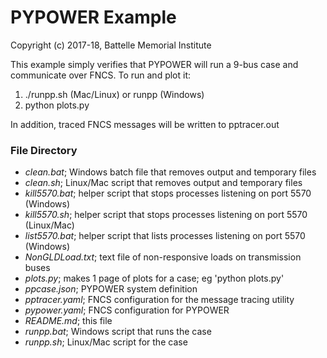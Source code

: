# PYPOWER Example

Copyright (c) 2017-18, Battelle Memorial Institute

This example simply verifies that PYPOWER will run a 9-bus case and communicate
over FNCS. To run and plot it:

1. ./runpp.sh (Mac/Linux) or runpp (Windows)
2. python plots.py

In addition, traced FNCS messages will be written to pptracer.out

### File Directory

- *clean.bat*; Windows batch file that removes output and temporary files
- *clean.sh*; Linux/Mac script that removes output and temporary files
- *kill5570.bat*; helper script that stops processes listening on port 5570 (Windows)
- *kill5570.sh*; helper script that stops processes listening on port 5570 (Linux/Mac)
- *list5570.bat*; helper script that lists processes listening on port 5570 (Windows)
- *NonGLDLoad.txt*; text file of non-responsive loads on transmission buses
- *plots.py*; makes 1 page of plots for a case; eg 'python plots.py'
- *ppcase.json*; PYPOWER system definition
- *pptracer.yaml*; FNCS configuration for the message tracing utility
- *pypower.yaml*; FNCS configuration for PYPOWER
- *README.md*; this file
- *runpp.bat*; Windows script that runs the case
- *runpp.sh*; Linux/Mac script for the case

